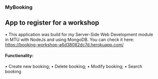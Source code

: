 
 
### MyBooking
## App to register for a workshop


• This application was build for my Server-Side Web Development module in MTU with NodeJs and using MongoDB.
You can check it here: https://booking-workshop-a6d38082dc7d.herokuapp.com/


#### Functionality:
• Create new booking;
• Delete booking;
• Modify booking;
• Search booking


